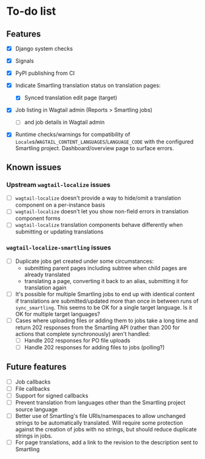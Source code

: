 # To-do list

## Features

- [x] Django system checks
- [x] Signals
- [x] PyPI publishing from CI
- [x] Indicate Smartling translation status on translation pages:
    - [x] Synced translation edit page (target)
- [x] Job listing in Wagtail admin (Reports > Smartling jobs)
  - [ ] and job details in Wagtail admin
- [x] Runtime checks/warnings for compatibility of
      `Locale`s/`WAGTAIL_CONTENT_LANGUAGES`/`LANGUAGE_CODE` with the configured
      Smartling project. Dashboard/overview page to surface errors.


## Known issues

### Upstream `wagtail-localize` issues

- [ ] `wagtail-localize` doesn't provide a way to hide/omit a translation component on a per-instance basis
- [ ] `wagtail-localize` doesn't let you show non-field errors in translation component forms
- [ ] `wagtail-localize` translation components behave differently when submitting or updating translations

### `wagtail-localize-smartling` issues

- [ ] Duplicate jobs get created under some circumstances:
    - submitting parent pages including subtree when child pages are already translated
    - translating a page, converting it back to an alias, submitting it for translation again
- [ ] It's possible for multiple Smartling jobs to end up with identical content
      if translations are submitted/updated more than once in between runs of
      `sync_smartling`. This seems to be OK for a single target language. Is it OK for
multiple target languages?
- [ ] Cases where uploading files or adding them to jobs take a long time and return 202 responses from the Smartling API (rather than 200 for actions that complete synchronously) aren't handled:
    - [ ] Handle 202 responses for PO file uploads
    - [ ] Handle 202 responses for adding files to jobs (polling?)

## Future features

- [ ] Job callbacks
- [ ] File callbacks
- [ ] Support for signed callbacks
- [ ] Prevent translation from languages other than the Smartling project source language
- [ ] Better use of Smartling's file URIs/namespaces to allow unchanged strings
      to be automatically translated. Will require some protection against the
      creation of jobs with no strings, but should reduce duplicate strings in jobs.
- [ ] For page translations, add a link to the revision to the description sent
      to Smartling
